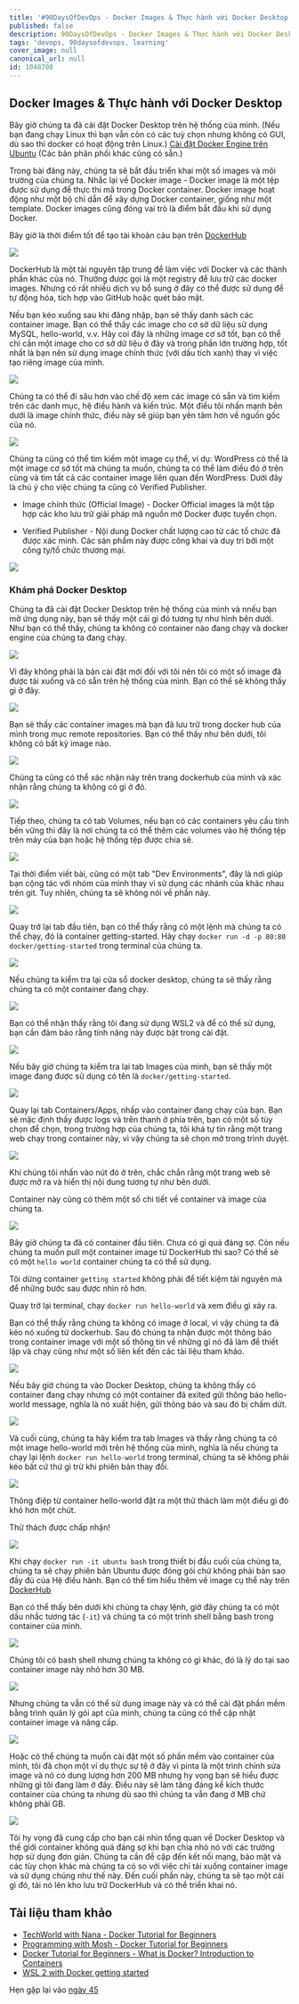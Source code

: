 ```yaml
---
title: '#90DaysOfDevOps - Docker Images & Thực hành với Docker Desktop - Ngày 44'
published: false
description: 90DaysOfDevOps - Docker Images & Thực hành với Docker Desktop
tags: 'devops, 90daysofdevops, learning'
cover_image: null
canonical_url: null
id: 1048708
---
```


## Docker Images & Thực hành với Docker Desktop

Bây giờ chúng ta đã cài đặt Docker Desktop trên hệ thống của mình. (Nếu bạn đang chạy Linux thì bạn vẫn còn có các tuỳ chọn nhưng không có GUI, dù sao thì docker có hoạt động trên Linux.) [Cài đặt Docker Engine trên Ubuntu](https://docs.docker.com/engine/install/ubuntu/) (Các bản phân phối khác cũng có sẵn.)

Trong bài đăng này, chúng ta sẽ bắt đầu triển khai một số images và môi trường của chúng ta. Nhắc lại về Docker image - Docker image là một tệp được sử dụng để thực thi mã trong Docker container. Docker image hoạt động như một bộ chỉ dẫn để xây dựng Docker container, giống như một template. Docker images cũng đóng vai trò là điểm bắt đầu khi sử dụng Docker.

Bây giờ là thời điểm tốt để tạo tài khoản cảu bạn trên [DockerHub](https://hub.docker.com/)

![](../../Days/Images/Day44_Containers1.png)

DockerHub là một tài nguyên tập trung để làm việc với Docker và các thành phần khác của nó. Thường được gọi là một registry để lưu trữ các docker images. Nhưng có rất nhiều dịch vụ bổ sung ở đây có thể được sử dụng để tự động hóa, tích hợp vào GitHub hoặc quét bảo mật.

Nếu bạn kéo xuống sau khi đăng nhập, bạn sẽ thấy danh sách các container image. Bạn có thể thấy các image cho cơ sở dữ liệu sử dụng MySQL, hello-world, v.v. Hãy coi đây là những image cơ sở tốt, bạn có thể chỉ cần một image cho cơ sở dữ liệu ở đây và trong phần lớn trường hợp, tốt nhất là bạn nên sử dụng image chính thức (với dấu tích xanh) thay vì việc tạo riêng image của mình.

![](../../Days/Images/Day44_Containers2.png)

Chúng ta có thể đi sâu hơn vào chế độ xem các image có sẵn và tìm kiếm trên các danh mục, hệ điều hành và kiến ​​trúc. Một điều tôi nhấn mạnh bên dưới là image chính thức, điều này sẽ giúp bạn yên tâm hơn về nguồn gốc của nó.

![](../../Days/Images/Day44_Containers3.png)

Chúng ta cũng có thể tìm kiếm một image cụ thể, ví dụ: WordPress có thể là một image cơ sở tốt mà chúng ta muốn, chúng ta có thể làm điều đó ở trên cùng và tìm tất cả các container image liên quan đến WordPress. Dưới đây là chú ý cho việc chúng ta cũng có Verified Publisher.

- Image chính thức (Official Image) - Docker Official images là một tập hợp các kho lưu trữ giải pháp mã nguồn mở Docker được tuyển chọn.

- Verified Publisher - Nội dung Docker chất lượng cao từ các tổ chức đã được xác minh. Các sản phẩm này được công khai và duy trì bởi một công ty/tổ chức thương mại.

![](../../Days/Images/Day44_Containers4.png)

### Khám phá Docker Desktop

Chúng ta đã cài đặt Docker Desktop trên hệ thống của mình và nnếu bạn mở ứng dụng này, bạn sẽ thấy một cái gì đó tương tự như hình bên dưới. Như bạn có thể thấy, chúng ta không có container nào đang chạy và docker engine của chúng ta đang chạy.

![](../../Days/Images/Day44_Containers5.png)

Vì đây không phải là bản cài đặt mới đối với tôi nên tôi có một số image đã được tải xuống và có sẵn trên hệ thống của mình. Bạn có thể sẽ không thấy gì ở đây.

![](../../Days/Images/Day44_Containers6.png)

Bạn sẽ thấy các container images mà bạn đã lưu trữ trong docker hub của mình trong mục remote repositories. Bạn có thể thấy như bên dưới, tôi không có bất kỳ image nào.

![](../../Days/Images/Day44_Containers7.png)

Chúng ta cũng có thể xác nhận này trên trang dockerhub của mình và xác nhận rằng chúng ta không có gì ở đó.

![](../../Days/Images/Day44_Containers8.png)

Tiếp theo, chúng ta có tab Volumes, nếu bạn có các containers yêu cầu tính bền vững thì đây là nơi chúng ta có thể thêm các volumes vào hệ thống tệp trên máy của bạn hoặc hệ thống tệp được chia sẻ.

![](../../Days/Images/Day44_Containers9.png)

Tại thời điểm viết bài, cũng có một tab "Dev Environments", đây là nơi giúp bạn cộng tác với nhóm của mình thay vì sử dụng các nhánh của khác nhau trên git. Tuy nhiên, chúng ta sẽ không nói về phần này.

![](../../Days/Images/Day44_Containers10.png)

Quay trở lại tab đầu tiên, bạn có thể thấy rằng có một lệnh mà chúng ta có thể chạy, đó là container getting-started. Hãy chạy `docker run -d -p 80:80 docker/getting-started` trong terminal của chúng ta.

![](../../Days/Images/Day44_Containers11.png)

Nếu chúng ta kiểm tra lại cửa sổ docker desktop, chúng ta sẽ thấy rằng chúng ta có một container đang chạy.

![](../../Days/Images/Day44_Containers12.png)

Bạn có thể nhận thấy rằng tôi đang sử dụng WSL2 và để có thể sử dụng, bạn cần đảm bảo rằng tính năng này được bật trong cài đặt.

![](../../Days/Images/Day44_Containers13.png)

Nếu bây giờ chúng ta kiểm tra lại tab Images của mình, bạn sẽ thấy một image đang được sử dụng có tên là `docker/getting-started`.

![](../../Days/Images/Day44_Containers14.png)

Quay lại tab Containers/Apps, nhấp vào container đang chạy của bạn. Bạn sẽ mặc định thấy được logs và trên thanh ở phía trên, bạn có một số tùy chọn để chọn, trong trường hợp của chúng ta, tôi khá tự tin rằng một trang web chạy trong container này, vì vậy chúng ta sẽ chọn mở trong trình duyệt.

![](../../Days/Images/Day44_Containers15.png)

Khi chúng tôi nhấn vào nút đó ở trên, chắc chắn rằng một trang web sẽ được mở ra và hiển thị nội dung tương tự như bên dưới.

Container này cũng có thêm một số chi tiết về container và image của chúng ta.

![](../../Days/Images/Day44_Containers16.png)

Bây giờ chúng ta đã có container đầu tiên. Chưa có gì quá đáng sợ. Còn nếu chúng ta muốn pull một container image từ DockerHub thì sao? Có thể sẽ có một `hello world` container chúng ta có thể sử dụng.

Tôi dừng container `getting started` không phải để tiết kiệm tài nguyên mà để những bước sau được nhìn rõ hơn.

Quay trở lại terminal, chạy `docker run hello-world` và xem điều gì xảy ra.

Bạn có thể thấy rằng chúng ta không có image ở local, vì vậy chúng ta đã kéo nó xuống từ dockerhub. Sau đó chúng ta nhận được một thông báo trong container image với một số thông tin về những gì nó đã làm để thiết lập và chạy cũng như một số liên kết đến các tài liệu tham khảo.

![](../../Days/Images/Day44_Containers17.png)

Nếu bây giờ chúng ta vào Docker Desktop, chúng ta không thấy có container đang chạy nhưng có một container đã exited gửi thông báo hello-world message, nghĩa là nó xuất hiện, gửi thông báo và sau đó bị chấm dứt.

![](../../Days/Images/Day44_Containers18.png)

Và cuối cùng, chúng ta hãy kiểm tra tab Images và thấy rằng chúng ta có một image hello-world mới trên hệ thống của mình, nghĩa là nếu chúng ta chạy lại lệnh `docker run hello-world` trong terminal, chúng ta sẽ không phải kéo bất cứ thứ gì trừ khi phiên bản thay đổi.

![](../../Days/Images/Day44_Containers19.png)

Thông điệp từ container hello-world đặt ra một thử thách làm một điều gì đó khó hơn một chút.

Thử thách được chấp nhận!

![](../../Days/Images/Day44_Containers20.png)

Khi chạy `docker run -it ubuntu bash` trong thiết bị đầu cuối của chúng ta, chúng ta sẽ chạy phiên bản Ubuntu được đóng gói chứ không phải bản sao đầy đủ của Hệ điều hành. Bạn có thể tìm hiểu thêm về image cụ thể này trên [DockerHub](https://hub.docker.com/_/ubuntu)

Bạn có thể thấy bên dưới khi chúng ta chạy lệnh, giờ đây chúng ta có một dấu nhắc tương tác (`-it`) và chúng ta có một trình shell bằng bash trong container của mình.

![](../../Days/Images/Day44_Containers21.png)

Chúng tôi có bash shell nhưng chúng ta không có gì khác, đó là lý do tại sao container image này nhỏ hơn 30 MB.

![](../../Days/Images/Day44_Containers22.png)

Nhưng chúng ta vẫn có thể sử dụng image này và có thể cài đặt phần mềm bằng trình quản lý gói apt của mình, chúng ta cũng có thể cập nhật container image và nâng cấp.

![](../../Days/Images/Day44_Containers23.png)

Hoặc có thể chúng ta muốn cài đặt một số phần mềm vào container của mình, tôi đã chọn một ví dụ thực sự tệ ở đây vì pinta là một trình chỉnh sửa image và nó có dung lượng hơn 200 MB nhưng hy vọng bạn sẽ hiểu được những gì tôi đang làm ở đây. Điều này sẽ làm tăng đáng kể kích thước container của chúng ta nhưng dù sao thì chúng ta vẫn đang ở MB chứ không phải GB.

![](../../Days/Images/Day44_Containers24.png)

Tôi hy vọng đã cung cấp cho bạn cái nhìn tổng quan về Docker Desktop và thế giới container không quá đáng sợ khi bạn chia nhỏ nó với các trường hợp sử dụng đơn giản. Chúng ta cần đề cập đến kết nối mạng, bảo mật và các tùy chọn khác mà chúng ta có so với việc chỉ tải xuống container image và sử dụng chúng như thế này. Đến cuối phần này, chúng ta sẽ tạo một cái gì đó, tải nó lên kho lưu trữ DockerHub và có thể triển khai nó.

## Tài liệu tham khảo

- [TechWorld with Nana - Docker Tutorial for Beginners](https://www.youtube.com/watch?v=3c-iBn73dDE)
- [Programming with Mosh - Docker Tutorial for Beginners](https://www.youtube.com/watch?v=pTFZFxd4hOI)
- [Docker Tutorial for Beginners - What is Docker? Introduction to Containers](https://www.youtube.com/watch?v=17Bl31rlnRM&list=WL&index=128&t=61s)
- [WSL 2 with Docker getting started](https://www.youtube.com/watch?v=5RQbdMn04Oc)

Hẹn gặp lại vào [ngày 45](day45.md)
